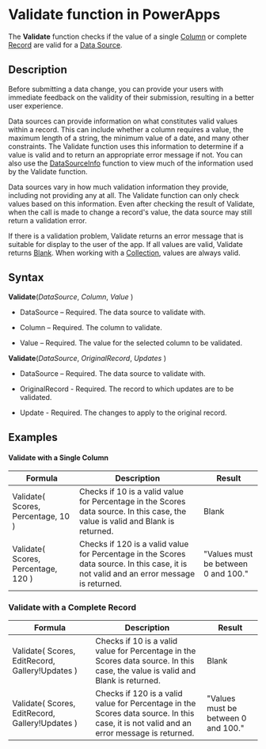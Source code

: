<properties
	pageTitle="PowerApps: Validate function"
	description="Reference information for the Validate function in PowerApps, including syntax and examples"
	services="powerapps"
	documentationCenter="na"
	authors="gregli-msft"
	manager="bills"
	editor=""
	tags=""/>

<tags
   ms.service="powerapps"
   ms.devlang="na"
   ms.topic="article"
   ms.tgt_pltfrm="na"
   ms.workload="na"
   ms.date="11/1/2015"
   ms.author="gregli"/>

# Validate function in PowerApps #

The **Validate** function checks if the value of a single [Column](file-name.md) or complete [Record](file-name.md) are valid for a [Data Source](file-name.md).  

## Description ##

Before submitting a data change, you can provide your users with immediate feedback on the validity of their submission, resulting in a better user experience.  

Data sources can provide information on what constitutes valid values within a record.  This can include whether a column requires a value, the maximum length of a string, the minimum value of a date, and many other constraints.  The Validate function uses this information to determine if a value is valid and to return an appropriate error message if not. You can also use the [DataSourceInfo](file-name.md) function to view much of the information used by the Validate function.

Data sources vary in how much validation information they provide, including not providing any at all.  The Validate function can only check values based on this information.  Even after checking the result of Validate, when the call is made to change a record's value, the data source may still return a validation error.  

If there is a validation problem, Validate returns an error message that is suitable for display to the user of the app.  If all values are valid, Validate returns [Blank](file-name.md).  When working with a [Collection](file-name.md), values are always valid.

## Syntax ##

**Validate**(*DataSource*, *Column*, *Value* )

- DataSource – Required. The data source to validate with.

- Column – Required. The column to validate.

- Value – Required. The value for the selected column to be validated.

**Validate**(*DataSource*, *OriginalRecord*, *Updates* )

 - DataSource – Required. The data source to validate with.

- OriginalRecord - Required.  The record to which updates are to be validated.

- Update - Required.  The changes to apply to the original record.


## Examples ##

#### Validate with a Single Column ###
| Formula                                 | Description                                                                                                                                           | Result              |
|-----------------------------------------|-------------------------------------------------------------------------------------------------------------------------------------------------------|---------------------|
| Validate( Scores, Percentage, 10 ) | Checks if 10 is a valid value for Percentage in the Scores data source.  In this case, the value is valid and Blank is returned. | Blank |
| Validate( Scores, Percentage, 120 ) | Checks if 120 is a valid value for Percentage in the Scores data source.  In this case, it is not valid and an error message is returned.| "Values must be between 0 and 100."  |

### Validate with a Complete Record ###
| Formula                                 | Description                                                                                                                                           | Result              |
|-----------------------------------------|-------------------------------------------------------------------------------------------------------------------------------------------------------|---------------------|
| Validate( Scores, EditRecord, Gallery!Updates ) | Checks if 10 is a valid value for Percentage in the Scores data source.  In this case, the value is valid and Blank is returned. | Blank |
| Validate( Scores, EditRecord, Gallery!Updates ) | Checks if 120 is a valid value for Percentage in the Scores data source.  In this case, it is not valid and an error message is returned.| "Values must be between 0 and 100."  |


